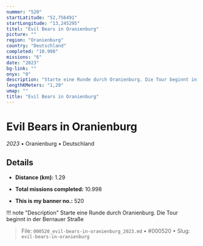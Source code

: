 ```yaml
---
nummer: "520"
startLatitude: "52,756491"
startLongitude: "13,245295"
titel: "Evil Bears in Oranienburg"
picture: ""
region: "Oranienburg"
country: "Deutschland"
completed: "10.998"
missions: "6"
date: "2023"
bg-link: ""
onyx: "0"
description: "Starte eine Runde durch Oranienburg. Die Tour beginnt in der Bernauer Straße"
lengthKMeters: "1,29"
umap: ""
title: "Evil Bears in Oranienburg"
---
```

# Evil Bears in Oranienburg

*2023* • Oranienburg • Deutschland



## Details
- **Distance (km):** 1.29

- **Total missions completed:** 10.998
- **This is my banner no.:** 520


!!! note "Description"
    Starte eine Runde durch Oranienburg. Die Tour beginnt in der Bernauer Straße




> File: `000520_evil-bears-in-oranienburg_2023.md` • #000520 • Slug: `evil-bears-in-oranienburg`
